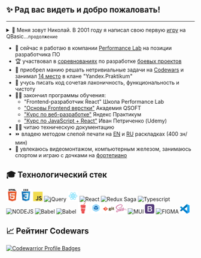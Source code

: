 ## ✨ Рад вас видеть и добро пожаловать!
***
 <details>
  <summary>📝 Меня зовут Николай. В 2001 году я написал свою первую <a href="https://github.com/NikolayMishaev/pc-simulator-game" title="репозиторий игры">игру</a> на QBasic...<code>продолжение</code></summary>
Интересный факт, что игра была написана одним днем, в который и произошло мое первое знакомство с этим языком как с языками программирования в целом. Мне понравилось писать код и я начал работать над продолжением, выбрав DarkBasic. Но доделать игру не удалось, т.к. началась подготовка к поступлению в институт. Родители не хотели нарушать династию агрономов в поколении :) После его окончания, я несколько лет работал по специальности. У меня появилась семья и дети. Началась серьезная жизнь. Еще 10 лет я отдал транспортной компании. Мне всегда хотелось использовать свой потенциал. Как-то раз я увидел рекламу Яндекс Практикума, который привлек мое внимание и убедил в реальности осуществления мечты. Я решил рискнуть и изменить свою жизнь. С интересом прошел обучение и с радостью возвращаюсь к своему хобби детства, чтобы превратить его в любимую работу!
</details>

- :briefcase: сейчас я работаю в компании [Performance Lab](https://www.performance-lab.ru/) на позиции разработчика ПО
- :trophy: участвовал в [соревнованиях](https://disk.yandex.ru/i/UcB2N2GiiFfKJQ) по разработке [боевых проектов](https://github.com/NikolayMishaev/BBBS "репозиторий верстки сайта «Старшие Братья Старшие Сестры»")
- :key: приобрел манию решать нетривиальные задачи на [Codewars](https://www.codewars.com/users/NikolayMishaev "мой профиль на Codewars") и занимал [14 место](https://disk.yandex.ru/i/YM3ENReCRffZdQ "таблица с рейтингом") в клане "Yandex.Praktikum"
- :dart: учусь писать код сочетая лаконичность, функциональность и чистоту
- 👨‍🎓 закончил программы обучения: 
    - "Frontend-разработчик React" Школа Performance Lab
    -  ["Основы Frontend верстки"](https://disk.yandex.ru/i/cm-RFJKRUzjiwg "диплом об окончании") Академия QSOFT
    -  ["Курс по веб-разработке"](https://disk.yandex.ru/i/hDpPW_DDNf6ECw "диплом об окончании") Яндекс Практикум
    -  ["Курс по JavaScript + React"](https://disk.yandex.ru/i/LyDiSH9NiTidBA "сертификат об окончании") Иван Петриченко (Udemy)
- 🕵️‍♂️ читаю техническую документацию
- ⏩ владею методом слепой печати на [EN](https://disk.yandex.ru/i/inxNofPJ14Z7IQ "сертификат теста печати") и [RU](https://disk.yandex.ru/i/nB6UAldkecHn0g "сертификат теста печати") раскладках (400 зн/мин)
- 🎥 увлекаюсь видеомонтажом, компьютерным железом, занимаюсь спортом и играю с дочками на [фортепиано](https://youtu.be/UHtE-Ha_QPY "ролик моей игры")

## 🎓 Технологический стек
<p>
    <img src="https://raw.githubusercontent.com/github/explore/80688e429a7d4ef2fca1e82350fe8e3517d3494d/topics/html/html.png" alt="HTML" height="32" title="HTML">
    <img src="https://raw.githubusercontent.com/github/explore/80688e429a7d4ef2fca1e82350fe8e3517d3494d/topics/css/css.png" alt="CSS" height="32" title="CSS">
 <img src="https://raw.githubusercontent.com/github/explore/80688e429a7d4ef2fca1e82350fe8e3517d3494d/topics/javascript/javascript.png" alt="Javascript" height="25" title="JAVASCRIPT">
  <img src="https://www.pnguniverse.com/wp-content/uploads/2020/10/jQuery-Logo.png" alt="jQuery" width="70" height="25" title='JQUERY'>
  <img src="https://raw.githubusercontent.com/github/explore/80688e429a7d4ef2fca1e82350fe8e3517d3494d/topics/react/react.png" alt="React" height="27" title='REACT.js'>
    <img src="https://pbs.twimg.com/media/D8ysskzX4AYURAR.png" alt="React" height="25" title='Redux'>
    <img src="https://1.bp.blogspot.com/-9BW-rKNA1Bo/WX1qIYZc1WI/AAAAAAAAAeQ/_zk7dH30WvglCQwMeNxvxSoYnEl74cABgCLcBGAs/s400/sagas.png" alt="Redux Saga" height="25" title='Redux Saga'>
    <img src="https://logema.org/local/templates/.default/img/outsource/typescript.svg" alt="Typescript" height="22" title='Typescript'>
  <img src="https://raw.githubusercontent.com/dereknguyen269/dereknguyen269/master/images/nodejs.png" alt="NODEJS" height="28" title="NODE.js">
  <img src="https://camo.githubusercontent.com/472451cf748d80f8adc903c7f81e0386a0ec9569191fad0f90b626b0b50ed444/68747470733a2f2f696d672e736869656c64732e696f2f62616467652f2d457870726573732d3030303030303f6c6f676f3d65787072657373266c6f676f436f6c6f723d7768697465" alt="Babel" height="27" width=90" title="EXPRESS">
      <img src="https://camo.githubusercontent.com/c752788418bd2eacd1e553b449e32ef86db0817f9af5898dcece6006e1450f58/68747470733a2f2f696d672e736869656c64732e696f2f62616467652f2d4d6f6e676f44422d3536613134623f6c6f676f3d6d6f6e676f6462266c6f676f436f6c6f723d7768697465" alt="Babel" height="25" width="100" title="MONGODB">
 <img src="https://raw.githubusercontent.com/github/explore/80688e429a7d4ef2fca1e82350fe8e3517d3494d/topics/gulp/gulp.png" alt="GULP" height="30" title="GULP">
 <img src="https://raw.githubusercontent.com/github/explore/80688e429a7d4ef2fca1e82350fe8e3517d3494d/topics/webpack/webpack.png" alt="Webpack" height="30" title="WEBPACK">
 <img src="https://raw.githubusercontent.com/github/explore/80688e429a7d4ef2fca1e82350fe8e3517d3494d/topics/git/git.png" alt="git" width="30" height="25" title="GIT">
        <img src="https://raw.githubusercontent.com/github/explore/80688e429a7d4ef2fca1e82350fe8e3517d3494d/topics/sass/sass.png" alt="SASS" height="28" title="SASS">
        <img src="https://avatars.mds.yandex.net/i?id=67730794e9559bc3872fdec07c4afd74-5560397-images-thumbs&n=13" alt="MUI" height="25" title="MUI">
    <img src="https://raw.githubusercontent.com/github/explore/80688e429a7d4ef2fca1e82350fe8e3517d3494d/topics/bootstrap/bootstrap.png" alt="BOOTSTRAP" height="25" title="BOOTSTRAP">
      <img src="https://4.bp.blogspot.com/-LiJZ5I8E7K8/XIe_GeI5glI/AAAAAAAAIuw/4Awu8j8r0P8TKBXzyxyslHEfplOlK9-6QCK4BGAYYCw/s640/icon%2Bfigma%2Bvector.png" alt="FIGMA" height="25" title="FIGMA">
    <img src="https://raw.githubusercontent.com/github/explore/80688e429a7d4ef2fca1e82350fe8e3517d3494d/topics/visual-studio-code/visual-studio-code.png" alt="VS Code" height="25" title = VS_CODE>
    
<p/>

## :chart_with_upwards_trend: Рейтинг Codewars
[![Codewarrior Profile Badges](https://www.codewars.com/users/NikolayMishaev/badges/large)](https://www.codewars.com/users/NikolayMishaev) 
